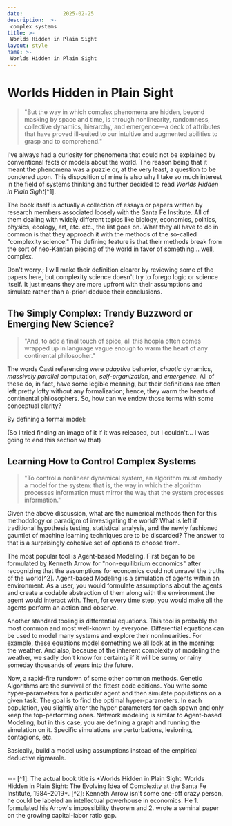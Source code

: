 ```yaml
---
date:             2025-02-25
description:  >-
 complex systems
title: >-
 Worlds Hidden in Plain Sight
layout: style
name: >-
 Worlds Hidden in Plain Sight
---
```


# Worlds Hidden in Plain Sight

> "But the way in which complex phenomena are hidden, beyond masking by space and time, is through nonlinearity, randomness, collective dynamics, hierarchy, and emergence—a deck of attributes that have proved ill-suited to our intuitive and augmented abilities to grasp and to comprehend."

I've always had a curiosity for phenomena that could not be explained by conventional facts or models about the world. The reason being that it meant the phenomena was a puzzle or, at the very least, a question to be pondered upon. This disposition of mine is also why I take so much interest in the field of systems thinking and further decided to read *Worlds Hidden in Plain Sight*[^1]. 

The book itself is actually a collection of essays or papers written by research members associated loosely with the Santa Fe Institute. All of them dealing with widely different topics like biology, economics, politics, physics, ecology, art, etc. etc., the list goes on. What they all have to do in common is that they approach it with the methods of the so-called "complexity science." The defining feature is that their methods break from the sort of neo-Kantian piecing of the world in favor of something... well, complex.

Don't worry.; I will make their definition clearer by reviewing some of the papers here, but complexity science doesn't try to forego logic or science itself. It just means they are more upfront with their assumptions and simulate rather than a-priori deduce their conclusions.

## The Simply Complex: Trendy Buzzword or Emerging New Science?

> "And, to add a final touch of spice, all this hoopla often comes wrapped up in language vague enough to warm the heart of any continental philosopher."

The words Casti referencing were *adaptive* behavior, *chaotic* dynamics, *massively parallel* computation, *self-organization*, and *emergence*. All of these do, in fact, have some legible meaning, but their definitions are often left pretty lofty without any formalization; hence, they warm the hearts of continental philosophers. So, how can we endow those terms with some conceptual clarity?

By defining a formal model:

(So I tried finding an image of it if it was released, but I couldn't... I was going to end this section w/ that)

## Learning How to Control Complex Systems

> "To control a nonlinear dynamical system, an algorithm must embody a model for the system: that is, the way in which the algorithm processes information must mirror the way that the system processes information."

Given the above discussion, what are the numerical methods then for this methodology or paradigm of investigating the world? What is left if traditional hypothesis testing, statistical analysis, and the newly fashioned gauntlet of machine learning techniques are to be discarded? The answer to that is a surprisingly cohesive set of options to choose from.

The most popular tool is Agent-based Modeling. First began to be formulated by Kenneth Arrow for "non-equilibrium economics" after recognizing that the assumptions for economics could not unravel the truths of the world[^2]. Agent-based Modeling is a simulation of agents within an environment. As a user, you would formulate assumptions about the agents and create a codable abstraction of them along with the environment the agent would interact with. Then, for every time step, you would make all the agents perform an action and observe.

Another standard tooling is differential equations. This tool is probably the most common and most well-known by everyone. Differential equations can be used to model many systems and explore their nonlinearities. For example, these equations model something we all look at in the morning: the weather. And also, because of the inherent complexity of modeling the weather, we sadly don't know for certainty if it will be sunny or rainy someday thousands of years into the future.

Now, a rapid-fire rundown of some other common methods. Genetic Algorithms are the survival of the fittest code editions. You write some hyper-parameters for a particular agent and then simulate populations on a given task. The goal is to find the optimal hyper-parameters. In each population, you slightly alter the hyper-parameters for each spawn and only keep the top-performing ones. Network modeling is similar to Agent-based Modeling, but in this case, you are defining a graph and running the simulation on it. Specific simulations are perturbations, lesioning, contagions, etc.

Basically, build a model using assumptions instead of the empirical deductive rigmarole.

<br/>
---
[^1]: The actual book title is *Worlds Hidden in Plain Sight: Worlds Hidden in Plain Sight: The Evolving Idea of Complexity at the Santa Fe Institute, 1984–2019*.
[^2]: Kenneth Arrow isn't some one-off crazy person, he could be labeled an intellectual powerhouse in economics. He 1. formulated his Arrow's impossibility theorem and 2. wrote a seminal paper on the growing capital-labor ratio gap.
